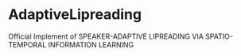 # AdaptiveLipreading
Official Implement of SPEAKER-ADAPTIVE LIPREADING VIA SPATIO-TEMPORAL INFORMATION LEARNING
